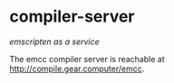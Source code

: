 # compiler-server

_emscripten as a service_

The emcc compiler server is reachable at http://compile.gear.computer/emcc. 

